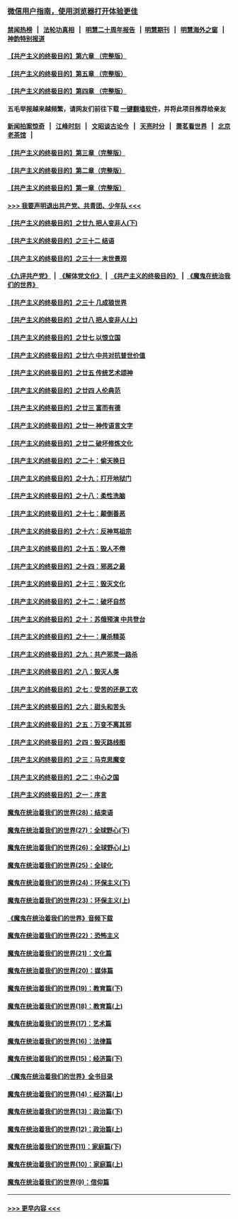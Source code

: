 ### [微信用户指南，使用浏览器打开体验更佳](https://github.com/gfw-breaker/banned-news1/blob/master/indexes/wechat-guide.md?t=0)
#### [禁闻热榜](热点新闻.md?t=0)  &nbsp;&nbsp;|&nbsp;&nbsp; [法轮功真相](https://github.com/gfw-breaker/truth/blob/master/README.md?t=0) &nbsp;&nbsp;|&nbsp;&nbsp; [明慧二十周年报告](https://github.com/gfw-breaker/mh-reports/blob/master/README.md?t=0) &nbsp;&nbsp;|&nbsp;&nbsp;[明慧期刊](https://github.com/gfw-breaker/mh-qikan) &nbsp;&nbsp;|&nbsp;&nbsp; [明慧海外之窗](https://github.com/gfw-breaker/mh-news/blob/master/README.md?t=0) &nbsp;&nbsp;|&nbsp;&nbsp; [神韵特别报道](https://github.com/gfw-breaker/mh-news/blob/master/shenyun.md?t=0)
#### [【共产主义的终极目的】第六章 （完整版）](../pages/nsc422/n11428913.md?t=02121622) 
#### [【共产主义的终极目的】第五章 （完整版）](../pages/nsc422/n11428912.md?t=02121622) 
#### [【共产主义的终极目的】第四章 （完整版）](../pages/nsc422/n11428907.md?t=02121622) 
#### 五毛举报越来越频繁，请网友们前往下载 [一键翻墙软件](https://github.com/gfw-breaker/ssr-accounts)，并将此项目推荐给亲友
#### [新闻拍案惊奇](https://github.com/gfw-breaker/banned-news1/blob/master/pages/link4.md) &nbsp;&nbsp;|&nbsp;&nbsp; [江峰时刻](https://github.com/gfw-breaker/banned-news1/blob/master/pages/link4.md) &nbsp;&nbsp;|&nbsp;&nbsp; [文昭谈古论今](https://github.com/gfw-breaker/banned-news1/blob/master/pages/link4.md) &nbsp;&nbsp;|&nbsp;&nbsp; [天亮时分](https://github.com/gfw-breaker/banned-news1/blob/master/pages/link4.md) &nbsp;&nbsp;|&nbsp;&nbsp; [萧茗看世界](https://github.com/gfw-breaker/banned-news1/blob/master/pages/link4.md) &nbsp;&nbsp;|&nbsp;&nbsp; [北京老茶馆](https://github.com/gfw-breaker/banned-news1/blob/master/pages/link4.md) &nbsp;&nbsp;|&nbsp;&nbsp; 
#### [【共产主义的终极目的】第三章（完整版）](../pages/nsc422/n11428848.md?t=02121622) 
#### [【共产主义的终极目的】第二章（完整版）](../pages/nsc422/n11428831.md?t=02121622) 
#### [【共产主义的终极目的】第一章（完整版）](../pages/nsc422/n11417651.md?t=02121622) 
#### [>>> 我要声明退出共产党、共青团、少年队 <<<](https://github.com/begood0513/goodnews/blob/master/quit/letter.md) 
#### [【共产主义的终极目的】之廿九 把人变非人(下)](../pages/nsc422/n11344140.md?t=02121622) 
#### [【共产主义的终极目的】之三十二 结语](../pages/nsc422/n11360535.md?t=02121622) 
#### [【共产主义的终极目的】之三十一 末世景观](../pages/nsc422/n11351129.md?t=02121622) 
#### [《九评共产党》](https://github.com/begood0513/9ping.md/blob/master/README.md) &nbsp;|&nbsp; [《解体党文化》](../../../../jtdwh.md/blob/master/README.md)  &nbsp;|&nbsp; [《共产主义的终极目的》](../../../../gczydzjmd.md/blob/master/README.md) &nbsp;|&nbsp; [《魔鬼在统治我们的世界》](../../../../mgztzwmdsj.md/blob/master/README.md) 
#### [【共产主义的终极目的】之三十 几成狼世界](../pages/nsc422/n11348280.md?t=02121622) 
#### [【共产主义的终极目的】之廿八 把人变非人(上)](../pages/nsc422/n11340492.md?t=02121622) 
#### [【共产主义的终极目的】之廿七 以恨立国](../pages/nsc422/n11336944.md?t=02121622) 
#### [【共产主义的终极目的】之廿六 中共对抗普世价值](../pages/nsc422/n11324785.md?t=02121622) 
#### [【共产主义的终极目的】之廿五 传统艺术颂神](../pages/nsc422/n11296396.md?t=02121622) 
#### [【共产主义的终极目的】之廿四 人伦典范](../pages/nsc422/n11296397.md?t=02121622) 
#### [【共产主义的终极目的】之廿三 富而有德](../pages/nsc422/n11283598.md?t=02121622) 
#### [【共产主义的终极目的】之廿一 神传语言文字](../pages/nsc422/n11263265.md?t=02121622) 
#### [【共产主义的终极目的】之廿二 破坏修炼文化](../pages/nsc422/n11245728.md?t=02121622) 
#### [【共产主义的终极目的】之二十：偷天换日](../pages/nsc422/n11238846.md?t=02121622) 
#### [【共产主义的终极目的】之十九：打开地狱门](../pages/nsc422/n11206376.md?t=02121622) 
#### [【共产主义的终极目的】之十八：柔性洗脑](../pages/nsc422/n11199994.md?t=02121622) 
#### [【共产主义的终极目的】之十七：颠倒善恶](../pages/nsc422/n11179782.md?t=02121622) 
#### [【共产主义的终极目的】之十六：反神骂祖宗](../pages/nsc422/n11166798.md?t=02121622) 
#### [【共产主义的终极目的】之十五：毁人不倦](../pages/nsc422/n11166792.md?t=02121622) 
#### [【共产主义的终极目的】之十四：邪恶之最](../pages/nsc422/n11150249.md?t=02121622) 
#### [【共产主义的终极目的】之十三：毁灭文化](../pages/nsc422/n11135227.md?t=02121622) 
#### [【共产主义的终极目的】之十二：破坏自然](../pages/nsc422/n11135214.md?t=02121622) 
#### [【共产主义的终极目的】之十：苏俄预演 中共登台](../pages/nsc422/n11118424.md?t=02121622) 
#### [【共产主义的终极目的】之十一：屠杀精英](../pages/nsc422/n11118442.md?t=02121622) 
#### [【共产主义的终极目的】之九：共产邪灵一路杀](../pages/nsc422/n11114139.md?t=02121622) 
#### [【共产主义的终极目的】之八：毁灭人类](../pages/nsc422/n11108503.md?t=02121622) 
#### [【共产主义的终极目的】之七：受苦的还是工农](../pages/nsc422/n11101809.md?t=02121622) 
#### [【共产主义的终极目的】之六：甜头和苦头](../pages/nsc422/n11096971.md?t=02121622) 
#### [【共产主义的终极目的】之五：万变不离其邪](../pages/nsc422/n11091285.md?t=02121622) 
#### [【共产主义的终极目的】之四：毁灭路线图](../pages/nsc422/n11086284.md?t=02121622) 
#### [【共产主义的终极目的】之三：马克思魔变](../pages/nsc422/n11061941.md?t=02121622) 
#### [【共产主义的终极目的】之二：中心之国](../pages/nsc422/n11047728.md?t=02121622) 
#### [【共产主义的终极目的】之一：序言](../pages/nsc422/n11086077.md?t=02121622) 
#### [魔鬼在统治着我们的世界(28)：结束语](../pages/nsc422/n10936246.md?t=02121622) 
#### [魔鬼在统治着我们的世界(27)：全球野心(下)](../pages/nsc422/n10928319.md?t=02121622) 
#### [魔鬼在统治着我们的世界(26)：全球野心(上)](../pages/nsc422/n10900318.md?t=02121622) 
#### [魔鬼在统治着我们的世界(25)：全球化](../pages/nsc422/n10788205.md?t=02121622) 
#### [魔鬼在统治着我们的世界(24)：环保主义(下)](../pages/nsc422/n10695307.md?t=02121622) 
#### [魔鬼在统治着我们的世界(23)：环保主义(上)](../pages/nsc422/n10688613.md?t=02121622) 
#### [《魔鬼在统治着我们的世界》音频下载](../pages/nsc422/n10635553.md?t=02121622) 
#### [魔鬼在统治着我们的世界(22)：恐怖主义](../pages/nsc422/n10614727.md?t=02121622) 
#### [魔鬼在统治着我们的世界(21)：文化篇](../pages/nsc422/n10597706.md?t=02121622) 
#### [魔鬼在统治着我们的世界(20)：媒体篇](../pages/nsc422/n10586579.md?t=02121622) 
#### [魔鬼在统治着我们的世界(19)：教育篇(下)](../pages/nsc422/n10564808.md?t=02121622) 
#### [魔鬼在统治着我们的世界(18)：教育篇(上)](../pages/nsc422/n10526970.md?t=02121622) 
#### [魔鬼在统治着我们的世界(17)：艺术篇](../pages/nsc422/n10499093.md?t=02121622) 
#### [魔鬼在统治着我们的世界(16)：法律篇](../pages/nsc422/n10485969.md?t=02121622) 
#### [魔鬼在统治着我们的世界(15)：经济篇(下)](../pages/nsc422/n10469975.md?t=02121622) 
#### [《魔鬼在统治着我们的世界》全书目录](../pages/nsc422/n10464261.md?t=02121622) 
#### [魔鬼在统治着我们的世界(14)：经济篇(上)](../pages/nsc422/n10457370.md?t=02121622) 
#### [魔鬼在统治着我们的世界(13)：政治篇(下)](../pages/nsc422/n10448270.md?t=02121622) 
#### [魔鬼在统治着我们的世界(12)：政治篇(上)](../pages/nsc422/n10444576.md?t=02121622) 
#### [魔鬼在统治着我们的世界(11)：家庭篇(下)](../pages/nsc422/n10440961.md?t=02121622) 
#### [魔鬼在统治着我们的世界(10)：家庭篇(上)](../pages/nsc422/n10435448.md?t=02121622) 
#### [魔鬼在统治着我们的世界(9)：信仰篇](../pages/nsc422/n10432159.md?t=02121622) 

----
#### [ >>> 更早内容 <<< ](../indexes/nsc422-earlier.md)
